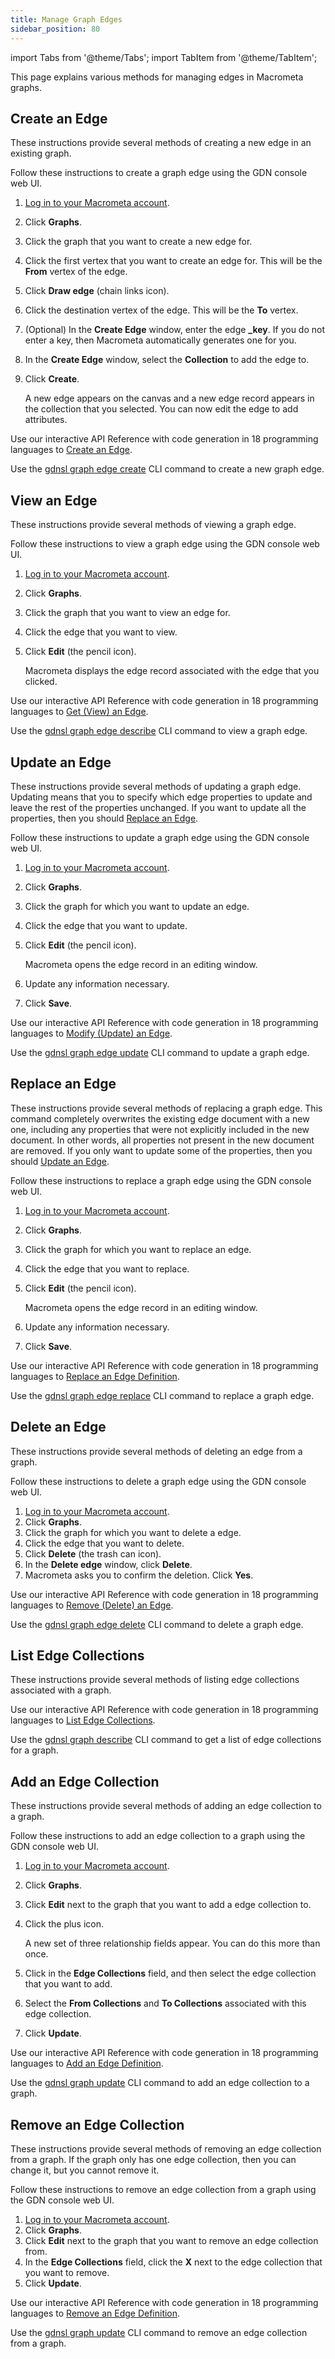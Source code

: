```yaml
---
title: Manage Graph Edges
sidebar_position: 80
---
```


import Tabs from '@theme/Tabs';
import TabItem from '@theme/TabItem';

This page explains various methods for managing edges in Macrometa graphs.

## Create an Edge

These instructions provide several methods of creating a new edge in an existing graph.

<Tabs groupId="operating-systems">
<TabItem value="console" label="Web Console">

Follow these instructions to create a graph edge using the GDN console web UI.

1. [Log in to your Macrometa account](https://auth.paas.macrometa.io/).
1. Click **Graphs**.
1. Click the graph that you want to create a new edge for.
1. Click the first vertex that you want to create an edge for. This will be the **From** vertex of the edge.
1. Click **Draw edge** (chain links icon).
1. Click the destination vertex of the edge. This will be the **To** vertex.
1. (Optional) In the **Create Edge** window, enter the edge **_key**. If you do not enter a key, then Macrometa automatically generates one for you.
1. In the **Create Edge** window, select the **Collection** to add the edge to.
1. Click **Create**.

   A new edge appears on the canvas and a new edge record appears in the collection that you selected. You can now edit the edge to add attributes.

</TabItem>
<TabItem value="api" label="REST API">

Use our interactive API Reference with code generation in 18 programming languages to [Create an Edge](https://www.macrometa.com/docs/api#/operations/CreateAnEdge).

</TabItem>
<TabItem value="cli" label="CLI">

Use the [gdnsl graph edge create](../../cli/graph-edge-cli#gdnsl-graph-edge-create) CLI command to create a new graph edge.

</TabItem>
</Tabs>

## View an Edge

These instructions provide several methods of viewing a graph edge.

<Tabs groupId="operating-systems2">
<TabItem value="console" label="Web Console">

Follow these instructions to view a graph edge using the GDN console web UI.

1. [Log in to your Macrometa account](https://auth.paas.macrometa.io/).
2. Click **Graphs**.
3. Click the graph that you want to view an edge for.
4. Click the edge that you want to view.
5. Click **Edit** (the pencil icon).

   Macrometa displays the edge record associated with the edge that you clicked.

</TabItem>
<TabItem value="api" label="REST API">

Use our interactive API Reference with code generation in 18 programming languages to [Get (View) an Edge](https://www.macrometa.com/docs/api#/operations/GetAnEdge).

</TabItem>
<TabItem value="cli" label="CLI">

Use the [gdnsl graph edge describe](../../cli/graph-edge-cli#gdnsl-graph-edge-describe) CLI command to view a graph edge.

</TabItem>
</Tabs>

## Update an Edge

These instructions provide several methods of updating a graph edge. Updating means that you to specify which edge properties to update and leave the rest of the properties unchanged. If you want to update all the properties, then you should [Replace an Edge](#replace-an-edge).

<Tabs groupId="operating-systems2">
<TabItem value="console" label="Web Console">

Follow these instructions to update a graph edge using the GDN console web UI.

1. [Log in to your Macrometa account](https://auth.paas.macrometa.io/).
2. Click **Graphs**.
3. Click the graph for which you want to update an edge.
4. Click the edge that you want to update.
5. Click **Edit** (the pencil icon).

   Macrometa opens the edge record in an editing window.

6. Update any information necessary.
7. Click **Save**.

</TabItem>
<TabItem value="api" label="REST API">

Use our interactive API Reference with code generation in 18 programming languages to [Modify (Update) an Edge](https://www.macrometa.com/docs/api#/operations/ModifyAnEdge).

</TabItem>
<TabItem value="cli" label="CLI">

Use the [gdnsl graph edge update](../../cli/graph-edge-cli#gdnsl-graph-edge-update) CLI command to update a graph edge.

</TabItem>
</Tabs>

## Replace an Edge

These instructions provide several methods of replacing a graph edge. This command completely overwrites the existing edge document with a new one, including any properties that were not explicitly included in the new document. In other words, all properties not present in the new document are removed. If you only want to update some of the properties, then you should [Update an Edge](#update-an-edge).

<Tabs groupId="operating-systems3">
<TabItem value="console" label="Web Console">

Follow these instructions to replace a graph edge using the GDN console web UI.

1. [Log in to your Macrometa account](https://auth.paas.macrometa.io/).
2. Click **Graphs**.
3. Click the graph for which you want to replace an edge.
4. Click the edge that you want to replace.
5. Click **Edit** (the pencil icon).

   Macrometa opens the edge record in an editing window.

6. Update any information necessary.
7. Click **Save**.

</TabItem>
<TabItem value="api" label="REST API">

Use our interactive API Reference with code generation in 18 programming languages to [Replace an Edge Definition](https://www.macrometa.com/docs/api#/operations/ReplaceAnEdge).

</TabItem>
<TabItem value="cli" label="CLI">

Use the [gdnsl graph edge replace](../../cli/graph-edge-cli#gdnsl-graph-edge-replace) CLI command to replace a graph edge.

</TabItem>
</Tabs>

## Delete an Edge

These instructions provide several methods of deleting an edge from a graph.

<Tabs groupId="operating-systems3">
<TabItem value="console" label="Web Console">

Follow these instructions to delete a graph edge using the GDN console web UI.

1. [Log in to your Macrometa account](https://auth.paas.macrometa.io/).
2. Click **Graphs**.
3. Click the graph for which you want to delete a edge.
4. Click the edge that you want to delete.
5. Click **Delete** (the trash can icon).
6. In the **Delete edge** window, click **Delete**.
7. Macrometa asks you to confirm the deletion. Click **Yes**.

</TabItem>
<TabItem value="api" label="REST API">

Use our interactive API Reference with code generation in 18 programming languages to [Remove (Delete) an Edge](https://www.macrometa.com/docs/api#/operations/RemoveAnEdge).

</TabItem>
<TabItem value="cli" label="CLI">

Use the [gdnsl graph edge delete](../../cli/graph-edge-cli#gdnsl-graph-edge-delete) CLI command to delete a graph edge.

</TabItem>
</Tabs>

## List Edge Collections

These instructions provide several methods of listing edge collections associated with a graph.

<Tabs groupId="operating-systems4">
<TabItem value="api" label="REST API">

Use our interactive API Reference with code generation in 18 programming languages to [List Edge Collections](https://www.macrometa.com/docs/api#/operations/ListEdgeCollections).

</TabItem>
<TabItem value="cli" label="CLI">

Use the [gdnsl graph describe](../../cli/graph-cli#gdnsl-graph-describe) CLI command to get a list of edge collections for a graph.

</TabItem>
</Tabs>

## Add an Edge Collection

These instructions provide several methods of adding an edge collection to a graph.

<Tabs groupId="operating-systems5">
<TabItem value="console" label="Web Console">

Follow these instructions to add an edge collection to a graph using the GDN console web UI.

1. [Log in to your Macrometa account](https://auth.paas.macrometa.io/).
2. Click **Graphs**.
3. Click **Edit** next to the graph that you want to add a edge collection to.
4. Click the plus icon.

   A new set of three relationship fields appear. You can do this more than once.

5. Click in the **Edge Collections** field, and then select the edge collection that you want to add.
6. Select the **From Collections** and **To Collections** associated with this edge collection.
7. Click **Update**.

</TabItem>
<TabItem value="api" label="REST API">

Use our interactive API Reference with code generation in 18 programming languages to [Add an Edge Definition](https://www.macrometa.com/docs/api#/operations/AddEdgeCollection).

</TabItem>
<TabItem value="cli" label="CLI">

Use the [gdnsl graph update](../../cli/graph-cli#gdnsl-graph-update) CLI command to add an edge collection to a graph.

</TabItem>
</Tabs>

## Remove an Edge Collection

These instructions provide several methods of removing an edge collection from a graph. If the graph only has one edge collection, then you can change it, but you cannot remove it.

<Tabs groupId="operating-systems5">
<TabItem value="console" label="Web Console">

Follow these instructions to remove an edge collection from a graph using the GDN console web UI.

1. [Log in to your Macrometa account](https://auth.paas.macrometa.io/).
1. Click **Graphs**.
1. Click **Edit** next to the graph that you want to remove an edge collection from.
1. In the **Edge Collections** field, click the **X** next to the edge collection that you want to remove.
1. Click **Update**.

</TabItem>
<TabItem value="api" label="REST API">

Use our interactive API Reference with code generation in 18 programming languages to [Remove an Edge Definition](https://www.macrometa.com/docs/api#/operations/RemoveAnEdgedefinitionFromTheGraph).

</TabItem>
<TabItem value="cli" label="CLI">

Use the [gdnsl graph update](../../cli/graph-cli#gdnsl-graph-update) CLI command to remove an edge collection from a graph.

</TabItem>
</Tabs>
